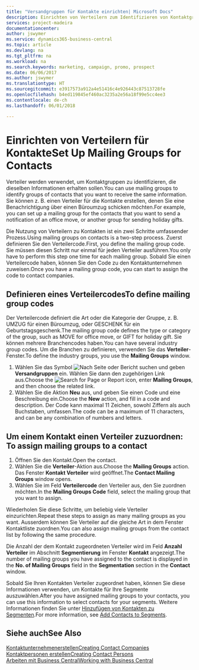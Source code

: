 ```yaml
---
title: "Versandgruppen für Kontakte einrichten| Microsoft Docs"
description: Einrichten von Verteilern zum Identifizieren von Kontaktgruppen, denen die gleichen Informationen zugehen sollen, z. B. Marketingkampagnen oder Promotionen.
services: project-madeira
documentationcenter: 
author: jswymer
ms.service: dynamics365-business-central
ms.topic: article
ms.devlang: na
ms.tgt_pltfrm: na
ms.workload: na
ms.search.keywords: marketing, campaign, promo, prospect
ms.date: 06/06/2017
ms.author: jswymer
ms.translationtype: HT
ms.sourcegitcommit: e3917573a912a4e51416c4e926443c87513728fe
ms.openlocfilehash: b4ed119845ef460ac3235a2e56a18f99e5cc4ee3
ms.contentlocale: de-ch
ms.lasthandoff: 06/01/2018

---
```

# <a name="set-up-mailing-groups-for-contacts"></a><span data-ttu-id="8c574-103">Einrichten von Verteilern für Kontakte</span><span class="sxs-lookup"><span data-stu-id="8c574-103">Set Up Mailing Groups for Contacts</span></span>
<span data-ttu-id="8c574-104">Verteiler werden verwendet, um Kontaktgruppen zu identifizieren, die dieselben Informationen erhalten sollen.</span><span class="sxs-lookup"><span data-stu-id="8c574-104">You can use mailing groups to identify groups of contacts that you want to receive the same information.</span></span> <span data-ttu-id="8c574-105">Sie können z. B. einen Verteiler für die Kontakte erstellen, denen Sie eine Benachrichtigung über einen Büroumzug schicken möchten.</span><span class="sxs-lookup"><span data-stu-id="8c574-105">For example, you can set up a mailing group for the contacts that you want to send a notification of an office move, or another group for sending holiday gifts.</span></span>

<span data-ttu-id="8c574-106">Die Nutzung von Verteilern zu Kontakten ist ein zwei Schritte umfassender Prozess.</span><span class="sxs-lookup"><span data-stu-id="8c574-106">Using mailing groups on contacts is a two-step process.</span></span> <span data-ttu-id="8c574-107">Zuerst definieren Sie den Verteilercode.</span><span class="sxs-lookup"><span data-stu-id="8c574-107">First, you define the mailing group code.</span></span> <span data-ttu-id="8c574-108">Sie müssen diesen Schritt nur einmal für jeden Verteiler ausführen.</span><span class="sxs-lookup"><span data-stu-id="8c574-108">You only have to perform this step one time for each mailing group.</span></span> <span data-ttu-id="8c574-109">Sobald Sie einen Verteilercode haben, können Sie den Code zu den Kontaktunternehmen zuweisen.</span><span class="sxs-lookup"><span data-stu-id="8c574-109">Once you have a mailing group code, you can start to assign the code to contact companies.</span></span>

## <a name="to-define-mailing-group-codes"></a><span data-ttu-id="8c574-110">Definieren eines Verteilercodes</span><span class="sxs-lookup"><span data-stu-id="8c574-110">To define mailing group codes</span></span>
<span data-ttu-id="8c574-111">Der Verteilercode definiert die Art oder die Kategorie der Gruppe, z. B. UMZUG für einen Büroumzug, oder GESCHENK für ein Geburtstagsgeschenk.</span><span class="sxs-lookup"><span data-stu-id="8c574-111">The mailing group code defines the type or category of the group, such as MOVE for office move, or GIFT for holiday gift.</span></span> <span data-ttu-id="8c574-112">Sie können mehrere Branchencodes haben.</span><span class="sxs-lookup"><span data-stu-id="8c574-112">You can have several industry group codes.</span></span> <span data-ttu-id="8c574-113">Um die Branchen zu definieren, verwenden Sie das **Verteiler**-Fenster.</span><span class="sxs-lookup"><span data-stu-id="8c574-113">To define the industry groups, you use the **Mailing Groups** window.</span></span>

1. <span data-ttu-id="8c574-114">Wählen Sie das Symbol ![Nach Seite oder Bericht suchen](media/ui-search/search_small.png "Nach Seite oder Bericht suchen") und geben **Versandgruppen** ein. Wählen Sie dann den zugehörigen Link aus.</span><span class="sxs-lookup"><span data-stu-id="8c574-114">Choose the ![Search for Page or Report](media/ui-search/search_small.png "Search for Page or Report icon") icon, enter **Mailing Groups**, and then choose the related link.</span></span>
2. <span data-ttu-id="8c574-115">Wählen Sie die Aktion **Neu** aus, und geben Sie einen Code und eine Beschreibung ein.</span><span class="sxs-lookup"><span data-stu-id="8c574-115">Choose the **New** action, and fill in a code and description.</span></span> <span data-ttu-id="8c574-116">Der Code kann maximal 11 Zeichen, sowohl Ziffern als auch Buchstaben, umfassen.</span><span class="sxs-lookup"><span data-stu-id="8c574-116">The code can be a maximum of 11 characters, and can be any combination of numbers and letters.</span></span>

## <span data-ttu-id="8c574-117"><a name="AssignMailGroupContact">Um einem Kontakt einen Verteiler zuzuordnen:</a></span><span class="sxs-lookup"><span data-stu-id="8c574-117"><a name="AssignMailGroupContact"></a> To assign mailing groups to a contact</span></span>
1. <span data-ttu-id="8c574-118">Öffnen Sie den Kontakt.</span><span class="sxs-lookup"><span data-stu-id="8c574-118">Open the contact.</span></span>
2. <span data-ttu-id="8c574-119">Wählen Sie die **Verteiler**-Aktion aus.</span><span class="sxs-lookup"><span data-stu-id="8c574-119">Choose the **Mailing Groups** action.</span></span> <span data-ttu-id="8c574-120">Das Fenster **Kontakt Verteiler** wird geöffnet.</span><span class="sxs-lookup"><span data-stu-id="8c574-120">The **Contact Mailing Groups** window opens.</span></span>
3. <span data-ttu-id="8c574-121">Wählen Sie im Feld **Verteilercode** den Verteiler aus, den Sie zuordnen möchten.</span><span class="sxs-lookup"><span data-stu-id="8c574-121">In the **Mailing Groups Code** field, select the mailing group that you want to assign.</span></span>

<span data-ttu-id="8c574-122">Wiederholen Sie diese Schritte, um beliebig viele Verteiler einzurichten.</span><span class="sxs-lookup"><span data-stu-id="8c574-122">Repeat these steps to assign as many mailing groups as you want.</span></span> <span data-ttu-id="8c574-123">Ausserdem können Sie Verteiler auf die gleiche Art in dem Fenster Kontaktliste zuordnen.</span><span class="sxs-lookup"><span data-stu-id="8c574-123">You can also assign mailing groups from the contact list by following the same procedure.</span></span>

<span data-ttu-id="8c574-124">Die Anzahl der dem Kontakt zugeordneten Verteiler wird im Feld **Anzahl Verteiler** im Abschnitt **Segmentierung** im Fenster **Kontakt** angezeigt.</span><span class="sxs-lookup"><span data-stu-id="8c574-124">The number of mailing groups you have assigned to the contact is displayed in the **No. of Mailing Groups** field in the **Segmentation** section in the **Contact** window.</span></span>

<span data-ttu-id="8c574-125">Sobald Sie Ihren Kontakten Verteiler zugeordnet haben, können Sie diese Informationen verwenden, um Kontakte für Ihre Segmente auszuwählen.</span><span class="sxs-lookup"><span data-stu-id="8c574-125">After you have assigned mailing groups to your contacts, you can use this information to select contacts for your segments.</span></span> <span data-ttu-id="8c574-126">Weitere Informationen finden Sie unter [Hinzufügen von Kontakten zu Segmenten](marketing-add-contact-segment.md).</span><span class="sxs-lookup"><span data-stu-id="8c574-126">For more information, see [Add Contacts to Segments](marketing-add-contact-segment.md).</span></span>

## <a name="see-also"></a><span data-ttu-id="8c574-127">Siehe auch</span><span class="sxs-lookup"><span data-stu-id="8c574-127">See Also</span></span>
[<span data-ttu-id="8c574-128">Kontaktunternehmenerstellen</span><span class="sxs-lookup"><span data-stu-id="8c574-128">Creating Contact Companies</span></span>](marketing-create-contact-companies.md)  
[<span data-ttu-id="8c574-129">Kontaktpersonen erstellen</span><span class="sxs-lookup"><span data-stu-id="8c574-129">Creating Contact Persons</span></span>](marketing-create-contact-persons.md)  
[<span data-ttu-id="8c574-130">Arbeiten mit  Business Central</span><span class="sxs-lookup"><span data-stu-id="8c574-130">Working with Business Central</span></span>](ui-work-product.md)


